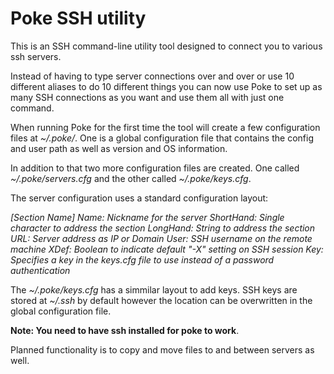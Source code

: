 # Poke SSH utility
This is an SSH command-line utility tool designed to connect you to various ssh servers. 

Instead of having to type server connections over and over or use 10 different aliases to do 10 different things you can now use Poke to set up as many SSH connections as you want and use them all with just one command.

When running Poke for the first time the tool will create a few configuration files at *~/.poke/*. One is a global configuration file that contains the config and user path as well as version and OS information.

In addition to that two more configuration files are created. One called *~/.poke/servers.cfg* and the other called *~/.poke/keys.cfg*.

The server configuration uses a standard configuration layout:

*[Section Name]
Name: Nickname for the server
ShortHand: Single character to address the section
LongHand: String to address the section
URL: Server address as IP or Domain
User: SSH username on the remote machine
XDef: Boolean to indicate default "-X" setting on SSH session
Key: Specifies a key in the keys.cfg file to use instead of a password authentication*

The *~/.poke/keys.cfg* has a simmilar layout to add keys. SSH keys are stored at *~/.ssh* by default however the location can be overwritten in the global configuration file.


**Note: You need to have ssh installed for poke to work**.

Planned functionality is to copy and move files to and between servers as well.
